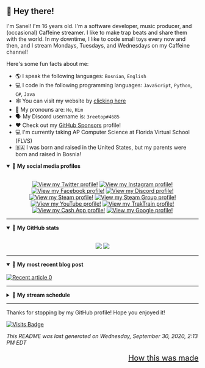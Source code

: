 ## 👋 Hey there!
I'm Sanel! I'm 16 years old. I&#39;m a software developer, music producer, and (occasional) Caffeine streamer. I like to make trap beats and share them with the world. In my downtime, I like to code small toys every now and then, and I stream Mondays, Tuesdays, and Wednesdays on my Caffeine channel!

Here's some fun facts about me:

- 🌎 I speak the following languages: `Bosnian`, `English`
- 💻 I code in the following programming languages: `JavaScript`, `Python`, `C#`, `Java`
- 🕸 You can visit my website by <a target="_blank" href="http:&#x2F;&#x2F;3reetop.tech">clicking here</a>
- 💬 My pronouns are: `He`, `Him`
- 🗣 My Discord username is: `3reetop#4685`
- :heart: Check out my [GitHub Sponsors](https://github.com/sponsors/3reetop) profile!
- :computer: I'm currently taking AP Computer Science at Florida Virtual School (FLVS)
- :bosnia_herzegovina: I was born and raised in the United States, but my parents were born and raised in Bosnia!

<details open>
<summary>🤝 <b>My social media profiles</b></summary>
<br>
<p align="center">
 <a target="_blank" href="https:&#x2F;&#x2F;twitter.com&#x2F;3reetop"><img src="https:&#x2F;&#x2F;img.shields.io&#x2F;badge&#x2F;twitter-%231DA1F2.svg?&amp;style&#x3D;for-the-badge&amp;logo&#x3D;twitter&amp;logoColor&#x3D;white" alt="View my Twitter profile!"/></a>   <a target="_blank" href="https:&#x2F;&#x2F;instagram.com&#x2F;3reetop"><img src="https:&#x2F;&#x2F;img.shields.io&#x2F;badge&#x2F;instagram-%23E4405F.svg?&amp;style&#x3D;for-the-badge&amp;logo&#x3D;instagram&amp;logoColor&#x3D;white" alt="View my Instagram profile!"/></a>   <a target="_blank" href="https:&#x2F;&#x2F;facebook.com&#x2F;3reetop"><img src="https:&#x2F;&#x2F;img.shields.io&#x2F;badge&#x2F;facebook-%231877F2.svg?&amp;style&#x3D;for-the-badge&amp;logo&#x3D;facebook&amp;logoColor&#x3D;white" alt="View my Facebook profile!"/></a>   <a target="_blank" href="https:&#x2F;&#x2F;discord.gg&#x2F;ds3rXE6"><img src="https:&#x2F;&#x2F;img.shields.io&#x2F;badge&#x2F;discord-7289da.svg?&amp;style&#x3D;for-the-badge&amp;logo&#x3D;discord&amp;logoColor&#x3D;white" alt="View my Discord profile!"/></a>   <a target="_blank" href="https:&#x2F;&#x2F;steamcommunity.com&#x2F;id&#x2F;3reetop"><img src="https:&#x2F;&#x2F;img.shields.io&#x2F;badge&#x2F;steam-000000.svg?&amp;style&#x3D;for-the-badge&amp;logo&#x3D;steam&amp;logoColor&#x3D;white" alt="View my Steam profile!"/></a>   <a target="_blank" href="https:&#x2F;&#x2F;steamcommunity.com&#x2F;groups&#x2F;TheRoute69"><img src="https:&#x2F;&#x2F;img.shields.io&#x2F;badge&#x2F;steam-join%20my%20steam%20group-000000.svg?&amp;style&#x3D;for-the-badge&amp;logo&#x3D;steam&amp;logoColor&#x3D;white" alt="View my Steam Group profile!"/></a>   <a target="_blank" href="https:&#x2F;&#x2F;youtube.com&#x2F;channel&#x2F;"><img src="https:&#x2F;&#x2F;img.shields.io&#x2F;badge&#x2F;youtube-ff0000.svg?&amp;style&#x3D;for-the-badge&amp;logo&#x3D;youtube&amp;logoColor&#x3D;white" alt="View my YouTube profile!"/></a>   <a target="_blank" href="https:&#x2F;&#x2F;traktrain.com&#x2F;3reetop"><img src="https:&#x2F;&#x2F;img.shields.io&#x2F;badge&#x2F;purchase-beats-%23.svg?&amp;style&#x3D;for-the-badge&amp;logo&#x3D;&amp;logoColor&#x3D;white%22" alt="View my TrakTrain profile!"/></a>   <a target="_blank" href="https:&#x2F;&#x2F;cash.app&#x2F;$3reetop"><img src="https:&#x2F;&#x2F;img.shields.io&#x2F;badge&#x2F;cash-app-28c101.svg?&amp;style&#x3D;for-the-badge&amp;logo&#x3D;cash-app&amp;logoColor&#x3D;white" alt="View my Cash App profile!"/></a>   <a target="_blank" href="https:&#x2F;&#x2F;g.co&#x2F;kgs&#x2F;GCQQKK"><img src="https:&#x2F;&#x2F;img.shields.io&#x2F;badge&#x2F;look_ma_i%27m_on_google%21-ea4335.svg?&amp;style&#x3D;for-the-badge&amp;logo&#x3D;google&amp;logoColor&#x3D;white" alt="View my Google profile!"/></a>  

</p>
</details>

---

<details open>
<summary>👀 <b>My GitHub stats</b></summary>
<br>
<p align="center">
<a href="#"><img src="https://github-readme-stats.vercel.app/api?username=3reetop&show_icons=true&theme=dracula&line_height=27&count_private=true"></a>
<a href="#"><img src="https://github-readme-stats.vercel.app/api/top-langs/?username=3reetop&theme=dracula&count_private=true&layout=compact"></a>
</p>
</details>

---

<details open>
<summary>💭 <b>My most recent blog post</b></summary>
<br>
<a target="_blank" href="https://github-readme-medium-recent-article.vercel.app/medium/@3reetop/0"><img src="https://github-readme-medium-recent-article.vercel.app/medium/@3reetop/0" alt="Recent article 0"></a>

</details>

---

<details closed>
<summary>🎥 <b>My stream schedule</b></summary>
<br>

- You can view my Caffeine channel by <a target="_blank" href="https://caffeine.tv/t3reetop">clicking here</a>.

<br>

<table>
	<tr>
		<th>Day of the week</th>
		<th>Stream start time (Eastern Standard Time)</th>
		<th>Stream expected lngth</th>
		<th>Games played on stream</th>
	</tr>
	<tr>
		<td>Monday</td>
		<td>10 PM EST</td>
		<td>2h</td>
		<td>Fall Guys, PC Building Simulator</td>
	</tr>
	<tr>
		<td>Tuesday</td>
		<td>10 PM EST</td>
		<td>2h</td>
		<td>Minecraft Survival, Among Us, Making trap beats in FL Studio</td>
	</tr>
	<tr>
		<td>Wednesday</td>
		<td>10 PM EST</td>
		<td>2h</td>
		<td>Just Cause 3, Kind Words, Cities: Skylines</td>
	</tr>
</table>

</details>

---

Thanks for stopping by my GitHub profile! Hope you enjoyed it!

[![Visits Badge](https://badges.pufler.dev/visits/3reetop/3reetop?style=for-the-badge)](https://github.com/3reetop/3reetop/)

<p align="left" style="font-size=10px;"><i>This README was last generated on Wednesday, September 30, 2020, 2:13 PM EDT</i></p><p align="right" style="font-size: 20px;"><a style="font-size: 20px;" href="https://medium.com/swlh/how-to-create-a-self-updating-readme-md-for-your-github-profile-f8b05744ca91">How this was made</a></p>
